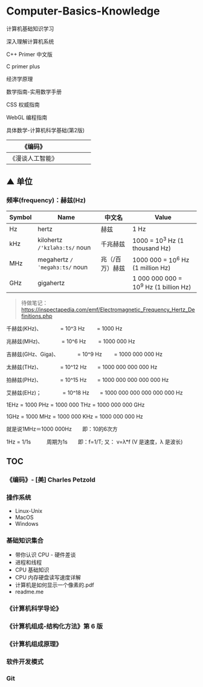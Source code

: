 # Computer-Basics-Knowledge
计算机基础知识学习





深入理解计算机系统

C++ Primer 中文版

C primer plus 

经济学原理

数学指南-实用数学手册

CSS 权威指南

WebGL 编程指南

具体数学-计算机科学基础(第2版)


|     《编码》     |      |      |      |      |      |
| :--------------: | :--: | :--: | :--: | :--: | :--: |
| 《漫谈人工智能》 |      |      |      |      |      |



## ▲ 单位

### 频率(frequency)：赫兹(Hz)

| **Symbol** | **Name**                      | 中文名          | **Value**                                  |
| ---------- | ----------------------------- | --------------- | ------------------------------------------ |
| Hz         | hertz                         | 赫兹            | 1 Hz                                       |
| kHz        | kilohertz `/'kɪləhɜːts/` noun | 千兆赫兹        | 1000  =  $10^3$ Hz (1 thousand Hz)         |
| MHz        | megahertz `/ˈmeɡəhɜːts/` noun | 兆（/百万）赫兹 | 1000 000  =  $10^6$ Hz (1 million Hz)      |
| GHz        | gigahertz                     |                 | 1 000 000 000  =  $10^9$ Hz (1 billion Hz) |

> 待做笔记：https://inspectapedia.com/emf/Electromagnetic_Frequency_Hertz_Definitions.php




千赫兹(KHz)、　　　　= 10^3 Hz 　　= 1000 Hz

兆赫兹(MHz)、　　　　= 10^6 Hz 　　= 1000 000 Hz

吉赫兹(GHz、Giga)、　　　　= 10^9 Hz 　　= 1000 000 000 Hz

太赫兹(THz)、　　　　= 10^12 Hz　　= 1000 000 000 000 Hz

拍赫兹(PHz)、　　　　= 10^15 Hz　　= 1000 000 000 000 000 Hz

艾赫兹(EHz)；　　　　= 10^18 Hz　　= 1000 000 000 000 000 000 Hz

1EHz = 1000 PHz = 1000 000 THz = 1000 000 000 GHz

1GHz = 1000 MHz = 1000 000 KHz = 1000 000 000 Hz

就是说1MHz＝1000 000Hz　　即：10的6次方

1Hz = 1/1s　　　周期为1s　　即：f=1/T; 又： v=λ*f  (V 是速度，λ 是波长)







## TOC

### 《编码》- [美] Charles Petzold


### 操作系统
- Linux-Unix
- MacOS
- Windows

### 基础知识集合
- 带你认识 CPU - 硬件差谈
- 进程和线程
- CPU 基础知识
- CPU 内存硬盘读写速度详解
- 计算机是如何显示一个像素的.pdf
- readme.me


### 《计算机科学导论》



### 《计算机组成-结构化方法》第 6 版



### 《计算机组成原理》



### 软件开发模式



### Git
